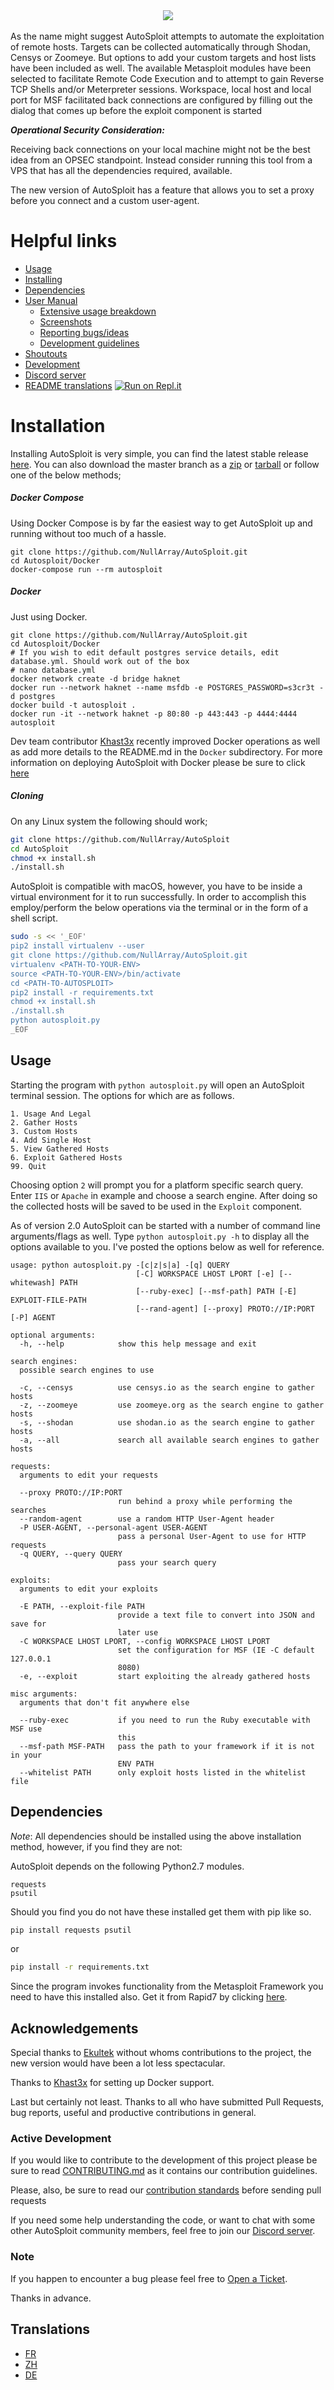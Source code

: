 <center><img src="https://user-images.githubusercontent.com/14183473/55991044-e9317000-5c6e-11e9-8730-a2e9d5c3ea68.jpg"></image></center>
<br>
As the name might suggest AutoSploit attempts to automate the exploitation of remote hosts. Targets can be collected automatically through Shodan, Censys or Zoomeye. But options to add your custom targets and host lists have been included as well. The available Metasploit modules have been selected to facilitate Remote Code Execution and to attempt to gain Reverse TCP Shells and/or Meterpreter sessions. Workspace, local host and local port for MSF facilitated back connections are configured by filling out the dialog that comes up before the exploit component is started


_**Operational Security Consideration:**_


Receiving back connections on your local machine might not be the best idea from an OPSEC standpoint. Instead consider running this tool from a VPS that has all the dependencies required, available.

The new version of AutoSploit has a feature that allows you to set a proxy before you connect and a custom user-agent.

# Helpful links

 - [Usage](https://github.com/NullArray/AutoSploit#usage)
 - [Installing](https://github.com/NullArray/AutoSploit#Installation)
 - [Dependencies](https://github.com/NullArray/AutoSploit#dependencies)
 - [User Manual](https://github.com/NullArray/AutoSploit/wiki)
   - [Extensive usage breakdown](https://github.com/NullArray/AutoSploit/wiki/Usage#usage-options)
   - [Screenshots](https://github.com/NullArray/AutoSploit/wiki/Examples-and-images)
   - [Reporting bugs/ideas](https://github.com/NullArray/AutoSploit/wiki/Bugs-and-ideas#bugs)
   - [Development guidelines](https://github.com/NullArray/AutoSploit/wiki/Development-information#development-of-autosploit)
 - [Shoutouts](https://github.com/NullArray/AutoSploit#acknowledgements)
 - [Development](https://github.com/NullArray/AutoSploit#active-development)
 - [Discord server](https://discord.gg/9BeeZQk)
 - [README translations](https://github.com/NullArray/AutoSploit#translations)
[![Run on Repl.it](https://repl.it/badge/github/NullArray/AutoSploit)](https://repl.it/github/NullArray/AutoSploit)

# Installation

Installing AutoSploit is very simple, you can find the latest stable release [here](https://github.com/NullArray/AutoSploit/releases/latest). You can also download the master branch as a [zip](https://github.com/NullArray/AutSploit/zipball/master) or [tarball](https://github.com/NullArray/AutSploit/tarball/master) or follow one of the below methods;


##### Docker Compose
Using Docker Compose is by far the easiest way to get AutoSploit up and running without too much of a hassle.
```
git clone https://github.com/NullArray/AutoSploit.git
cd Autosploit/Docker
docker-compose run --rm autosploit
```

##### Docker
Just using Docker.
```
git clone https://github.com/NullArray/AutoSploit.git
cd Autosploit/Docker
# If you wish to edit default postgres service details, edit database.yml. Should work out of the box
# nano database.yml
docker network create -d bridge haknet
docker run --network haknet --name msfdb -e POSTGRES_PASSWORD=s3cr3t -d postgres
docker build -t autosploit .
docker run -it --network haknet -p 80:80 -p 443:443 -p 4444:4444 autosploit
```

Dev team contributor [Khast3x](https://github.com/khast3x) recently improved Docker operations as well as add more details to the README.md in the `Docker` subdirectory. For more information on deploying AutoSploit with Docker please be sure to click [here](https://github.com/NullArray/AutoSploit/tree/master/Docker) 


##### Cloning
On any Linux system the following should work;

```bash
git clone https://github.com/NullArray/AutoSploit
cd AutoSploit
chmod +x install.sh
./install.sh
```

AutoSploit is compatible with macOS, however, you have to be inside a virtual environment for it to run successfully. In order to accomplish this employ/perform the below operations via the terminal or in the form of a shell script.

```bash
sudo -s << '_EOF'
pip2 install virtualenv --user
git clone https://github.com/NullArray/AutoSploit.git
virtualenv <PATH-TO-YOUR-ENV>
source <PATH-TO-YOUR-ENV>/bin/activate
cd <PATH-TO-AUTOSPLOIT>
pip2 install -r requirements.txt
chmod +x install.sh
./install.sh
python autosploit.py
_EOF
```

## Usage

Starting the program with `python autosploit.py` will open an AutoSploit terminal session. The options for which are as follows.
```
1. Usage And Legal
2. Gather Hosts
3. Custom Hosts
4. Add Single Host
5. View Gathered Hosts
6. Exploit Gathered Hosts
99. Quit
```

Choosing option `2` will prompt you for a platform specific search query. Enter `IIS` or `Apache` in example and choose a search engine. After doing so the collected hosts will be saved to be used in the `Exploit` component.

As of version 2.0 AutoSploit can be started with a number of command line arguments/flags as well. Type `python autosploit.py -h` to display all the options available to you. I've posted the options below as well for reference.

```
usage: python autosploit.py -[c|z|s|a] -[q] QUERY
                            [-C] WORKSPACE LHOST LPORT [-e] [--whitewash] PATH
                            [--ruby-exec] [--msf-path] PATH [-E] EXPLOIT-FILE-PATH
                            [--rand-agent] [--proxy] PROTO://IP:PORT [-P] AGENT

optional arguments:
  -h, --help            show this help message and exit

search engines:
  possible search engines to use

  -c, --censys          use censys.io as the search engine to gather hosts
  -z, --zoomeye         use zoomeye.org as the search engine to gather hosts
  -s, --shodan          use shodan.io as the search engine to gather hosts
  -a, --all             search all available search engines to gather hosts

requests:
  arguments to edit your requests

  --proxy PROTO://IP:PORT
                        run behind a proxy while performing the searches
  --random-agent        use a random HTTP User-Agent header
  -P USER-AGENT, --personal-agent USER-AGENT
                        pass a personal User-Agent to use for HTTP requests
  -q QUERY, --query QUERY
                        pass your search query

exploits:
  arguments to edit your exploits

  -E PATH, --exploit-file PATH
                        provide a text file to convert into JSON and save for
                        later use
  -C WORKSPACE LHOST LPORT, --config WORKSPACE LHOST LPORT
                        set the configuration for MSF (IE -C default 127.0.0.1
                        8080)
  -e, --exploit         start exploiting the already gathered hosts

misc arguments:
  arguments that don't fit anywhere else

  --ruby-exec           if you need to run the Ruby executable with MSF use
                        this
  --msf-path MSF-PATH   pass the path to your framework if it is not in your
                        ENV PATH
  --whitelist PATH      only exploit hosts listed in the whitelist file
```


## Dependencies
_Note_: All dependencies should be installed using the above installation method, however, if you find they are not:

AutoSploit depends on the following Python2.7 modules.

```
requests
psutil
```

Should you find you do not have these installed get them with pip like so.

```bash
pip install requests psutil
```

or

```bash
pip install -r requirements.txt
```

Since the program invokes functionality from the Metasploit Framework you need to have this installed also. Get it from Rapid7 by clicking [here](https://www.rapid7.com/products/metasploit/).

## Acknowledgements

Special thanks to [Ekultek](https://github.com/Ekultek) without whoms contributions to the project, the new version would have been a lot less spectacular.

Thanks to [Khast3x](https://github.com/khast3x) for setting up Docker support.

Last but certainly not least. Thanks to all who have submitted Pull Requests, bug reports, useful and productive contributions in general.  

### Active Development

If you would like to contribute to the development of this project please be sure to read [CONTRIBUTING.md](https://github.com/NullArray/AutoSploit/blob/master/CONTRIBUTING.md) as it contains our contribution guidelines.

Please, also, be sure to read our [contribution standards](https://github.com/NullArray/AutoSploit/wiki/Development-information#contribution-standards) before sending pull requests

If you need some help understanding the code, or want to chat with some other AutoSploit community members, feel free to join our [Discord server](https://discord.gg/DZe4zr2).

### Note

If you happen to encounter a bug please feel free to [Open a Ticket](https://github.com/NullArray/AutoSploit/issues).

Thanks in advance.

## Translations

 - [FR](https://github.com/NullArray/AutoSploit/blob/master/.github/.translations/README-fr.md)
 - [ZH](https://github.com/NullArray/AutoSploit/blob/master/.github/.translations/README-zh.md)
 - [DE](https://github.com/NullArray/AutoSploit/blob/master/.github/.translations/README-de.md)

